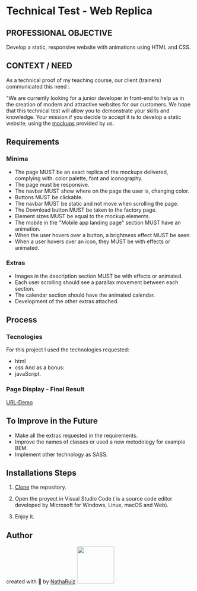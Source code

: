 # Technical Test - Web Replica 

## PROFESSIONAL OBJECTIVE
Develop a static, responsive website with animations using HTML and CSS.

## CONTEXT / NEED
As a technical proof of my teaching course, our client (trainers)  communicated this need : 

"We are currently looking for a junior developer in front-end to help us in the creation of modern and attractive websites for our customers. We hope that this technical test will allow you to demonstrate your skills and knowledge.
Your mission if you decide to accept it is to develop a static website, using the [mockups](https://drive.google.com/drive/folders/1EYkqmhwsR2c26T9vb6-cGzN75yMsYoiq?usp=sharing) provided by us.

## Requirements
### Minima
- The page MUST be an exact replica of the mockups delivered, complying with: color palette, font and iconography.
- The page must be responsive.
- The navbar MUST show where on the page the user is, changing color.
- Buttons MUST be clickable.
- The navbar MUST be static and not move when scrolling the page.
- The Download button MUST be taken to the factory page.
- Element sizes MUST be equal to the mockup elements.
- The mobile in the "Mobile app landing page" section MUST have an animation.
- When the user hovers over a button, a brightness effect MUST be seen.
- When a user hovers over an icon, they MUST be with effects or animated.

### Extras
- Images in the description section MUST be with effects or animated.
- Each user scrolling should see a parallax movement between each section.
- The calendar section should have the animated calendar.
- Development of the other extras attached.

## Process 
### Tecnologies
For this project I used the technologies requested:
- html
- css 
And as a bonus:
- javaScript.

### Page Display - Final Result
[URL-Demo]()

## To Improve in the Future
- Make all the extras requested in the requirements.
- Improve the names of classes or used a new metodology for example BEM.
- Implement other technology as SASS.

## Installations Steps
1. [Clone](https://docs.github.com/es/repositories/creating-and-managing-repositories/cloning-a-repository) the repository.

2. Open the proyect in Visual Studio Code ( is a source code editor developed by Microsoft for Windows, Linux, macOS and Web).

3. Enjoy it.


## Author 
created with 💜 by [NathaRuiz](https://github.com/NathaRuiz)
<img src="https://user-images.githubusercontent.com/74038190/226127923-0e8b7792-7b3c-462b-951b-63c96ba1a5af.gif" width="100">